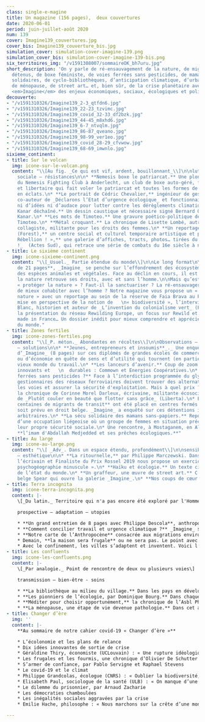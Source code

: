 ```yaml
---
class: single-e-magine
title: Un magazine (156 pages),  deux couvertures
date: 2020-06-01
period: juin-juillet-août 2020
num: 139
cover: Imagine139_couvertures.jpg
cover_bis: Imagine139_couverture_bis.jpg
simulation_cover: simulation-cover-imagine-139.png
simulation_cover_bis: simulation-cover-imagine-139-bis.png
six_territoires_img: "/v1591308007/sommaireOK_bh7uru.jpg"
short_description: 'On y parle de ré-ensauvagement de la nature, de migrants illégalement
  détenus, de boxe féministe, de voies ferrées sans pesticides, de mamans sans-papiers
  solidaires, de cyclo-bibliothèques, d’anticipation climatique, d’urbanisme tactique,
  de ménopause, de street art… et, bien sûr, de la crise planétaire avec une lecture
  <em>Imagine</em> des enjeux économiques, sociaux, écologiques et politiques.  '
decouverte:
- "/v1591310326/Imagine139_2-3_qtfdn6.jpg"
- "/v1591310326/Imagine139_22-23_tzvimc.jpg"
- "/v1591310326/Imagine139_covid_32-33_df2bzk.jpg"
- "/v1591310326/Imagine139_44-45_m8xhd6.jpg"
- "/v1591310326/Imagine139_6-7_ntvqlm.jpg"
- "/v1591310326/Imagine139_86-87_qveano.jpg"
- "/v1591310326/Imagine139_98-99_ver1eo.jpg"
- "/v1591310326/Imagine139_covid_28-29_cfvwow.jpg"
- "/v1591310326/Imagine139_68-69_imwnlo.jpg"
sixieme_continent:
- title: Sur le volcan
  img: icone-sur-le-volcan.png
  content: "\\[Au fig. _Ce qui est vif, ardent, bouillonnant_\\]\n\nluttes - critique
    sociale – résistances\n\n* **Nemesis boxe le patriarcat.** Une plongée au coeur
    du Nemesis Fighting Club à Anderlecht, un club de boxe auto-géré, féministe, antifasciste
    et libertaire qui fait voler le patriarcat et toutes les formes de discriminations
    en éclats.\n* **Le portrait de Cédric Chevalier,** ingénieur de gestion et économiste,
    co-auteur de _Déclarons l’Etat d’urgence écologique_ et fonctionnaire qui ne manque
    ni d’idées ni d’audace pour lutter contre les dérèglements climatiques.\n* **Le
    Kanar déchaîné.** Un dessin caustique et nécessaire signé Bernard Querton, alias
    Kanar.\n* **Les mots de Timoteo.** Une gravure poético-politique de l’artiste
    Timoteo.\n* **Métal croquant.** La chronique de Lisette Lombé, autrice, slameuse,
    collagiste, militante pour les droits des femmes.\n* **Un reportage à l’Accroche
    (Forest),** un centre social et culturel temporaire artistique et punk.\n* **«
    Rébellion ! »,** une galerie d’affiches, tracts, photos… tirées du livre  \n  _Rébellion
    !_  (Actes Sud), qui retrace une série de combats du 16e siècle à nos jours."
- title: Le sixième continent
  img: icone-sixieme-continent.png
  content: "\\[_Usuel._ Partie étendue du monde\\]\n\nLe long format\n\nDans ce **dossier
    de 21 pages**, _Imagine_ se penche sur l’effondrement des écosystèmes et l’extinction
    des espèces animales et végétales. Face au déclin en cours, il est urgent que
    la nature retrouve ses droits, avec et sans l’homme.\n\nMais qu’est-ce que bien
    « protéger la nature » ? Faut-il la sanctuariser ? La ré-ensauvager ? Lui permettre
    de mieux cohabiter avec l’homme ? Notre magazine vous propose un « retour à la
    nature » avec un reportage au sein de la réserve de Faia Brava au Portugal, une
    mise en perspective de la notion de   \n« biodiversité », l’interview de Guillaume
    Blanc, historien et auteur de _L’invention du colonialisme vert_ (Flammarion),
    la présentation du réseau Rewilding Europe, un focus sur Rewild et l’anti-zoo
    made in France… Un dossier inédit pour mieux comprendre et apprécier la part sauvage
    du monde."
- title: Zones fertiles
  img: icone-zones-fertiles.png
  content: "\\[_P. méton._ Abondantes en récoltes\\]\n\nObservations – alternatives
    – solutions\n\n* **Jeunes, entrepreneurs et insoumis**_._ Une enquête inédite
    d’_Imagine_ (8 pages) sur ces diplômés de grandes écoles de commerce, d’ingénieur
    ou d’économie en quête de sens et d’utilité qui tournent (en partie) le dos au
    vieux monde du travail.\n* **Les lanceurs d’avenir.** Coup de zoom sur deux projets
    innovants et   \n  durables : Commown et Energies Coopératives.\n* **Des voies
    ferrées sans pesticides ?** Face à l’interdiction programmée du glyphosate, les
    gestionnaires des réseaux ferroviaires doivent trouver des alternatives pour nettoyer
    les voies et assurer la sécurité d'exploitation. Mais à quel prix ?\n* **Contre-courants**,
    la chronique de Corinne Morel Darleux, écrivaine, militante écosocialiste, autrice
    de _Plutôt couler en beauté que flotter sans grâce_ (Liberta).\n* En 2018, **des
    centaines de migrants de transit** ont été placé en centres fermés sans que cela
    soit prévu en droit belge. _Imagine_ a enquêté sur ces détentions illégales et
    arbitraires.\n* **La sécu solidaire des mamans sans-papiers.** Reportage au sein
    d’une occupation liégeoise où un groupe de femmes en situation précaire ont inventé
    leur propre sécurité sociale.\n* Une rencontre, à Mostaganem, en Algérie, avec
    **l’imam d'Abdallah Medjedded et ses prêches écologiques.**"
- title: Au large
  img: icone-au-large.png
  content: "\\[ _Adv_. Dans un espace étendu, profondément\\]\n\nsensibilité – arts
    – esthétique\n\n* **La ritournelle,** par Philippe Marczewski. Dans chaque numéro,
    l’écrivain et Finaliste du Prix Rossel 2019 nous propose un exercice de   \n  «
    psychogéographie minuscule ».\n* **Haïku et écologie.** Un texte ciselé nous parle
    de l’état du monde.\n* **Un graffeur, une œuvre de street art.** C’est l’artiste
    belge Spear qui ouvre la galerie _Imagine_.\n* **Nos coups de cœur culturels.**"
- title: Terra incognita
  img: icone-terra-incognita.png
  content: |-
    \[_Du latin._ Territoire qui n'a pas encore été exploré par l'Homme.\]

    prospective – adaptation – utopies

    * **Un grand entretien de 8 pages avec Philippe Descola**, anthropologue, successeur de Claude Lévi-Strauss au Collège de France, autour de la passionnante relation entre humains et non-humains.
    * **Comment concilier travail et urgence climatique ?** _Imagine_ s’est penché sur le dernier rapport de l’Organisation internationale du travail qui s’inquiète de l’augmentation du _« stress thermique »_ sur la santé des travailleurs et prédit, à l’horizon 2030, la suppression de 80 millions d’emploi dans le monde.
    * **Notre carte de l’Anthropocène** consacrée aux migrations environnementales.
    * Demain, **la maison sera frugale** ou ne sera pas. Le point avec Alain Bornarel, à l’initiative du Manifeste pour une frugalité heureuse et créative dans l’architecture et l’aménagement des territoires urbains et ruraux.
    * Avec le confinement, les villes s’adaptent et inventent. Voici l’arrivée de **l’urbanisme tactique.**
- title: Les confluents
  img: icone-les-confluents.png
  content: |-
    \[_Par analogie._ Point de rencontre de deux ou plusieurs voies\]

    transmission – bien-être - soins

    * **La bibliothèque au milieu du village.** Dans les pays en développement, l’accès à la lecture publique reste très problématique. Pour lutter contre l’illettrisme, des bibliothèques se développent sous des formes diverses : permanentes, itinéraires, numériques…
    * **Les pionniers de l’écologie, par Dominique Bourg.** Dans chaque numéro, le philosophe nous replonge dans l’oeuvre d’une figure marquante. C’est la biologiste Rachel Carson (_Printemps silencieux_, 1962) qui ouvre la série.
    * **Méditer pour choisir opportunément,** la chronique de l’Asbl Philocité qui, dans cet épisode, nous apporte des outils philosophiques pour entretenir une bonne hygiène de vie.
    * **La ménopause, une étape de vie devenue pathologie.** Dans cet article sans tabou, _Imagine_ montre comment cette évolution naturelle dans la vie des femmes est aussi une construction sociale et culturelle.
- title: Changer d’ère
  img: ''
  content: |-
    **Au sommaire de notre cahier covid-19 « Changer d’ère »**

    * L’écolonomie et les plans de relance
    * Dix idées innovantes de sortie de crise
    * Géraldine Thiry, économiste (UCLouvain) : « Une rupture idéologique est indispensable »
    * Les frugales et les fourmis, une chronique d’Olivier De Schutter
    * S’armer de confiance, par Pablo Servigne et Raphael Stevens
    * Le covid-19 et le climat
    * Philippe Grandcolas, écologue (CNRS) : « Oublier la biodiversité, c’est commettre une erreur fondamentale »
    * Elisabeth Paul, sociologue de la santé (ULB) : « On manque d’une approche holistique »
    * Le dilemme du prisonnier, par Arnaud Zacharie
    * Les démocraties chamboulées
    * Les inégalités sociales aggravées par la crise
    * Emilie Hache, philosophe : « Nous marchons sur la crête d’une montagne »

---
```

